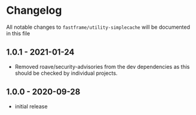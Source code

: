 # Changelog

All notable changes to `fastframe/utility-simplecache` will be documented in this file

## 1.0.1 - 2021-01-24

- Removed roave/security-advisories from the dev dependencies as this should be checked by individual projects.

## 1.0.0 - 2020-09-28

- initial release